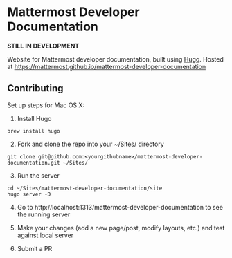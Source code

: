# Mattermost Developer Documentation

**STILL IN DEVELOPMENT**

Website for Mattermost developer documentation, built using [Hugo](https://gohugo.io/). Hosted at https://mattermost.github.io/mattermost-developer-documentation

## Contributing

Set up steps for Mac OS X:

1. Install Hugo
```
brew install hugo
```

2. Fork and clone the repo into your ~/Sites/ directory
```
git clone git@github.com:<yourgithubname>/mattermost-developer-documentation.git ~/Sites/
```

3. Run the server
```
cd ~/Sites/mattermost-developer-documentation/site
hugo server -D
```

4. Go to http://localhost:1313/mattermost-developer-documentation to see the running server

5. Make your changes (add a new page/post, modify layouts, etc.) and test against local server

6. Submit a PR
